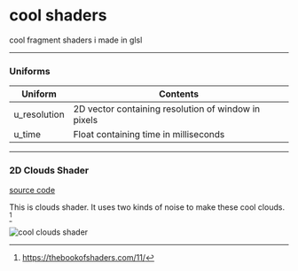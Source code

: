 # cool shaders
cool fragment shaders i made in glsl

---
### Uniforms

| Uniform | Contents |
| --- | --- |
| u_resolution | 2D vector containing resolution of window in pixels|
| u_time | Float containing time in milliseconds  |

---
### 2D Clouds Shader

[source code](shaders/clouds.glsl)

This is clouds shader. It uses two kinds of noise to make these cool clouds. [^noise]


![cool clouds shader](readme/1.gif)

[^noise]: https://thebookofshaders.com/11/